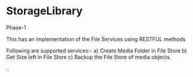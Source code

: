 # StorageLibrary
Phase-1

This has an implementation of the File Services using RESTFUL methods

Following are supported services:-
a) Create Media Folder in File Store
b) Get Size left in File Store
c) Backup the File Store of media objects.

..
